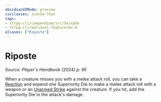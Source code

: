 ```yaml
---
obsidianUIMode: preview
cssclasses: json5e-feat
tags:
- ttrpg-cli/compendium/src/5e/xphb
- ttrpg-cli/optional-feature/mv-b
aliases: ["Riposte"]
---
```

# Riposte
*Source: Player's Handbook (2024) p. 95*  

When a creature misses you with a melee attack roll, you can take a [Reaction](3-Compendium/rules/variant-rules/reaction-xphb.md) and expend one Superiority Die to make a melee attack roll with a weapon or an [Unarmed Strike](3-Compendium/rules/variant-rules/unarmed-strike-xphb.md) against the creature. If you hit, add the Superiority Die to the attack's damage.